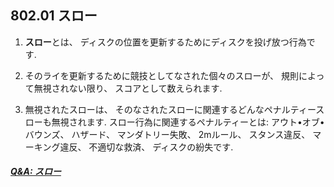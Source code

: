 ## 802.01 スロー

1. **スロー**とは、
ディスクの位置を更新するためにディスクを投げ放つ行為です.

1. そのライを更新するために競技としてなされた個々のスローが、
規則によって無視されない限り、
スコアとして数えられます.

1. 無視されたスローは、
そのなされたスローに関連するどんなペナルティースローも無視されます.
スロー行為に関連するペナルティーとは:
アウト•オブ•バウンズ、
ハザード、
マンダトリー失敗、
2mルール、
スタンス違反、
マーキング違反、
不適切な救済、
ディスクの紛失です.

##### [Q&A: スロー](qa-thr)
